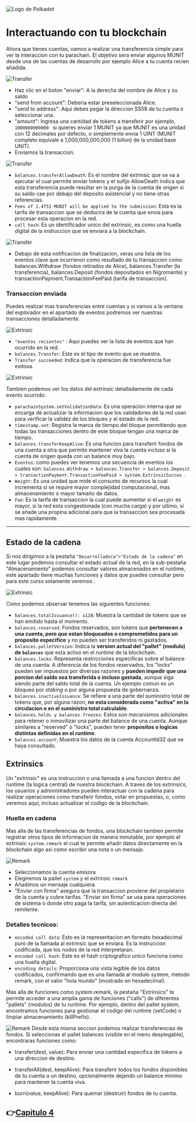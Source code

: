 ![Logo de Polkadot](/img/polkadotLogo.png "Logo de Polkadot")

# Interactuando con tu blockchain
Ahora que tienes cuentas, vamos a realizar una transferencia simple para ver la interaccion con tu parachain. El objetivo sera enviar algunos MUNIT desde una de las cuentas de desarrollo por ejemplo Alice a tu cuenta recien añadida.

![Transfer](/img/jsTransfer.png)
* Haz clic en el boton "enviar": A la derecha del nombre de Alice y su saldo
* "send from account": Deberia estar preseleccionada Alice.
* "send to address": Aqui debes pegar la direccion SS58 de tu cuenta o seleccionar una.
* "amount": Ingresa una cantidad de tokens a transferir por ejemplo,  `1000000000000 ` si quieres enviar 1 MUNIT ya que MUNIT es una unidad con 12 decimales por defecto, o simplemente envia 1 UINT (MUNIT completo equivale a 1,000,000,000,000 (1 billon) de la unidad base UNIT).
*  Enviamos la transaccion.

![Transfer](/img/jsFirma.png)
* `balances.transferAllowDeath`: Es el nombre del extrinsic que se va a ejecutar el cual permite enviar tokens y el sufijo AllowDeath indica que esta transferencia puede resultar en la purga de la cuenta de origen si su saldo cae por debajo del deposito existencial y no tiene otras referencias.
* `Fees of 1.4751 MUNIT will be applied to the submission`: Esta es la tarifa de transaccion que se deducira de la cuenta que envia para procesar esta operacion en la red.
* `call hash`: Es un identificador unico del extrinsic, es como una huella digital de la instruccion que se enviara a la blockchain.

![Transfer](/img/jsSend.png)

* Debajo de esta notificacion de finalizacion, veras una lista de los eventos clave que ocurrieron como resultado de tu transaccion como balances.Withdraw (fondos retirados de Alice), balances.Transfer (la transferencia), balances.Deposit (fondos depositados en Nigromante) y transactionPayment.TransactionFeePaid (tarifa de transaccion).


### Transaccion enviada
Puedes realizar mas transferencias entre cuentas y si vamos a la ventana del explorador en el apartado de eventos podremos ver nuestras transacciones detalladamente.

![Extrinsic](/img/jsEvento.png)

* `"eventos recientes"` : Aqui puedes ver la lista de eventos que han ocurrido en la red.
* `balances.Transfer`: Este es el tipo de evento que se muestra.
* `Transfer succeeded`: Indica que la operacion de transferencia fue exitosa.

![Extrinsic](/img/jsTransferDetails.png)

Tambien podemos ver los datos del extrinsic detalladamente de cada evento ocurrido:
* `parachainSystem.setValidationData`: Es una operacion interna que se encarga de actualizar la informacion que los validadores de la red usan para verificar la validez de los bloques y el estado de la red.
* `timestamp.set`: Registra la marca de tiempo del bloque permitiendo que todas las transacciones dentro de este bloque tengan una marca de tiempo.
* `balances.transferKeepAlive`: Es una funcion para transferir fondos de una cuenta a otra que permite mantener viva la cuenta incluso si la cuenta de origen queda con un balance muy bajo.
* `Eventos`: como puedes ver tenemos una secuencia de eventos los cuales son:  `balances.Withdraw > balances.Transfer > balances.Deposit > transactionPayment.TransactionFeePaid > system.ExtrinsicSucces `.
* `Weight`: Es una unidad que mide el consumo de recursos la cual incrementa si se require mayor complejidad computacional, mas almacenamiento o mayor tamaño de datos.
* `Fee`: Es la tarifa de transaccion la cual puede aumentar si el `weight` es mayor, si la red esta congestionada (con mucha carga) y por ultimo, si se añade una propina adicional para que la transaccion sea procesada mas rapidamente.

--- 
## Estado de la cadena 
Si nos dirigimos a la pestaña `"Desarrolladora">"Estado de la cadena"` en este lugar podemos consultar el estado actual de la red, en la sub-pestaña "Almacenamiento" podemos consultar valores almacenados en el runtime, este apartado tiene muchas funciones y datos que puedes consultar pero para este curso solamente veremos .

![Extrinsic](/img/almacenamiento.png)

Como podemos observar tenemos las siguientes funciones:
* `balances.totalIssuance(): u128`: Muestra la cantidad de tokens que se han emitido hasta el momento.
* `balances.reserved`: Fondos reservados, son tokens que **pertenecen a una cuenta, pero que estan bloqueados o comprometidos para un proposito especifico** y no pueden ser transferidos ni gastados.
* `balances.palletVersion`: Indica la **version actual del "pallet" (modulo) de `balances`** que esta activo en el *runtime* de la blockchain.
* `balances.locks`: Representa restricciones especificas sobre el balance de una cuenta. A diferencia de los fondos reservados, los "locks" pueden ser impuestos por diversas razones y **pueden impedir que una porcion del saldo sea transferida o incluso gastada**, aunque siga siendo parte del saldo total de la cuenta. Un ejemplo comun es un bloqueo por *staking* o por alguna propuesta de gobernanza.
* `balances.inactiveIssuance`: Se refiere a una parte del suministro total de tokens que, por alguna razon, **no esta considerada como "activa" en la circulacion o en el suministro total calculable**.
* `balances.holds y balances.freezes`: Estos son mecanismos adicionales para retener o inmovilizar una parte del balance de una cuenta. Aunque similares a "reserved" o "locks", pueden tener **propositos o logicas distintas definidas en el *runtime***.
* `balances.account`: Muestra los datos de la cuenta AccountId32 que se haya consultado.

## Extrinsics 
Un "extrinsic" es una instruccion o una llamada a una funcion dentro del runtime (la logica central) de nuestra blockchain. A traves de los extrinsics, los usuarios y administradores pueden interactuar con la cadena para realizar operaciones como transferir fondos, votar en propuestas, o, como veremos aqui, incluso actualizar el codigo de la blockchain.

### Huella en cadena

Mas alla de las transferencias de fondos, una blockchain tambien permite registrar otros tipos de informacion de manera inmutable, por ejemplo el extrinsic `system.remark` el cual te permite añadir datos directamente en la blockchain algo asi como escribir una nota o un mensaje.

![Remark](/img/jsRemark.png)

* Seleccionamos la cuenta emisora
* Elegiremos la pallet `system` y el extrinsic `remark`
* Añadimos un mensaje cualquiera.
* "Enviar con firma" asegura que la transaccion proviene del propietario de la cuenta y cubre tarifas. "Enviar sin firma" se usa para operaciones de sistema o donde otro paga la tarifa, sin autenticacion directa del remitente.

### Detalles tecnicos: 
* `encoded call data`: Esto es la representacion en formato hexadecimal puro de la llamada al extrinsic que se enviara. Es la instruccion codificada, que los nodos de la red interpretaran.
* `encoded call hash`: Este es el hash criptografico unico funciona como una huella digital.
* `encoding details`: Proporciona una vista legible de los datos codificados, confirmando que es una llamada al modulo system, metodo remark, con el valor "hola mundo" (mostrado en hexadecimal).

Mas alla de funciones como system.remark, la pestaña "Extrinsics" te permite acceder a una amplia gama de funciones ("calls") de diferentes "pallets" (modulos) de tu runtime. Por ejemplo, dentro del pallet system, encontramos funciones para gestionar el codigo del runtime (setCode) o limpiar almacenamiento (killPrefix).

![Remark](/img/jsRemark.png)
Desde esta misma seccion podemos realizar transferencias de fondos. Si seleccionas el pallet balances (visible en el menu desplegable), encontraras funciones como:

* transfer(dest, value): Para enviar una cantidad especifica de tokens a una direccion de destino.

* transferAll(dest, keepAlive): Para transferir todos los fondos disponibles de tu cuenta a un destino, opcionalmente dejando un balance minimo para mantener la cuenta viva.

* burn(value, keepAlive): Para quemar (destruir) fondos de tu cuenta.

👉[Capitulo 4](/recursos/cap_4(CifradoSubkey).md)
---
